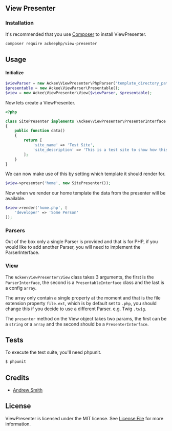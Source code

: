 ## View Presenter

### Installation

It's recommended that you use [Composer](https://getcomposer.org/) to install ViewPresenter.

```bash
composer require ackeephp/view-presenter
```

## Usage

#### Initialize

```php
$viewParser = new Ackee\ViewPresenter\PhpParser('template_directory_path');
$presentable = new Ackee\ViewParser\Presentable();
$view = new Ackee\ViewPresenter\View($viewParser, $presentable);
```

Now lets create a ViewPresenter.

```php
<?php

class SitePresenter implements \Ackee\ViewPresenter\PresenterInterface
{
    public function data()
    {
        return [
            'site_name' => 'Test Site',
            'site_description' => 'This is a test site to show how this works.'
        ];
    }
}
```

We can now make use of this by setting which template it should render for.

```php
$view->presenter('home', new SitePresenter());
```

Now when we render our home template the data from the presenter will be available.

```php
$view->render('home.php', [
    'developer' => 'Some Person'
]);
```

### Parsers

Out of the box only a single Parser is provided and that is for PHP, if you would like to add another Parser, you will need to implement the ParserInterface.

### View

The `Ackee\ViewPresenter\View` class takes 3 arguments, the first is the `ParserInterface`, the second is a `PresentableInterface` class and the last is a config `array`.

The array only contain a single property at the moment and that is the file extension property `file.ext`, which is by default set to `.php`, you should change this if you decide to use a different Parser. e.g. Twig `.twig`.

The `presenter` method on the View object takes two params, the first can be a `string` or a `array` and the second should be a `PresenterInterface`.

## Tests

To execute the test suite, you'll need phpunit.

```bash
$ phpunit
```

## Credits

- [Andrew Smith](https://github.com/silentworks)

## License

ViewPresenter is licensed under the MIT license. See [License File](LICENSE.md) for more information.